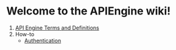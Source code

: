 # Welcome to the APIEngine wiki!

1.  [API Engine Terms and Definitions](APIEngineTermsAndDefinitions.md)
2.  How-to
    - [Authentication](HowToDocs/How-To---Authentication.md)
